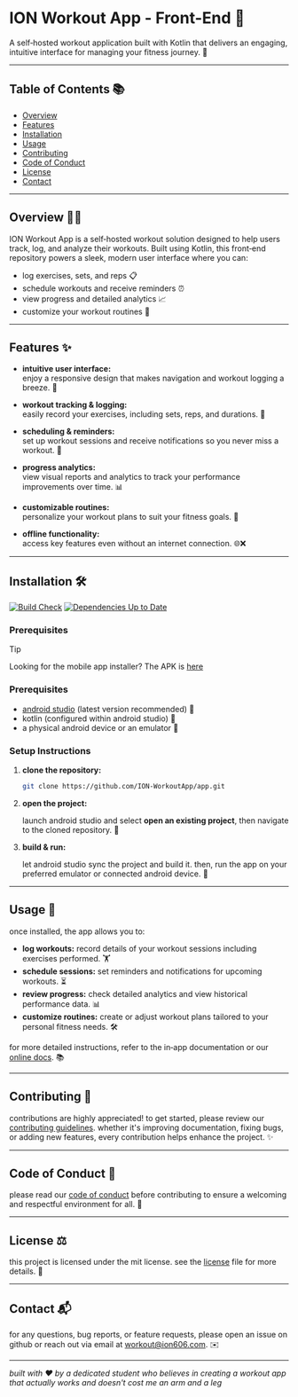 # ION Workout App - Front-End 💪

A self‑hosted workout application built with Kotlin that delivers an engaging, intuitive interface for managing your fitness journey. 🚀

---

## Table of Contents 📚

- [Overview](#overview-)
- [Features](#features-)
- [Installation](#installation-)
- [Usage](#usage-)
- [Contributing](#contributing-)
- [Code of Conduct](#code-of-conduct-)
- [License](#license-)
- [Contact](#contact-)

---

## Overview 🏋️‍♀️

ION Workout App is a self‑hosted workout solution designed to help users track, log, and analyze their workouts. Built using Kotlin, this front‑end repository powers a sleek, modern user interface where you can:

- log exercises, sets, and reps 📋  
- schedule workouts and receive reminders ⏰  
- view progress and detailed analytics 📈  
- customize your workout routines 🔧  

---

## Features ✨

- **intuitive user interface:**  
  enjoy a responsive design that makes navigation and workout logging a breeze. 🌟

- **workout tracking & logging:**  
  easily record your exercises, including sets, reps, and durations. 📝

- **scheduling & reminders:**  
  set up workout sessions and receive notifications so you never miss a workout. 📅

- **progress analytics:**  
  view visual reports and analytics to track your performance improvements over time. 📊

- **customizable routines:**  
  personalize your workout plans to suit your fitness goals. 🎯

- **offline functionality:**  
  access key features even without an internet connection. 🌐❌

---

## Installation 🛠️

[![Build Check](https://github.com/ION-WorkoutApp/app/actions/workflows/build.yml/badge.svg)](https://github.com/ION-WorkoutApp/app/actions/workflows/build.yml)
[![Dependencies Up to Date](https://github.com/ION-WorkoutApp/app/actions/workflows/dependency-check.yml/badge.svg)](https://github.com/ION-WorkoutApp/app/actions/workflows/dependency-check.yml)

### Prerequisites

> [!TIP]
> Looking for the mobile app installer? The APK is [here](https://github.com/ION-WorkoutApp/app-installer/releases/latest)

### Prerequisites

- [android studio](https://developer.android.com/studio) (latest version recommended) 📱
- kotlin (configured within android studio) 🔧
- a physical android device or an emulator 📲

### Setup Instructions

1. **clone the repository:**

   ```bash
   git clone https://github.com/ION-WorkoutApp/app.git
   ```

2. **open the project:**

   launch android studio and select **open an existing project**, then navigate to the cloned repository. 📂

3. **build & run:**

   let android studio sync the project and build it. then, run the app on your preferred emulator or connected android device. 🚀

---

## Usage 📖

once installed, the app allows you to:

- **log workouts:** record details of your workout sessions including exercises performed. 🏋️
- **schedule sessions:** set reminders and notifications for upcoming workouts. ⏳
- **review progress:** check detailed analytics and view historical performance data. 📊
- **customize routines:** create or adjust workout plans tailored to your personal fitness needs. 🛠️

for more detailed instructions, refer to the in‑app documentation or our [online docs](#). 📚

---

## Contributing 🤝

contributions are highly appreciated! to get started, please review our [contributing guidelines](CONTRIBUTING.md). whether it's improving documentation, fixing bugs, or adding new features, every contribution helps enhance the project. ✨

---

## Code of Conduct 📜

please read our [code of conduct](CODE_OF_CONDUCT.md) before contributing to ensure a welcoming and respectful environment for all. 🤗

---

## License ⚖️

this project is licensed under the mit license. see the [license](LICENSE) file for more details. 📄

---

## Contact 📬

for any questions, bug reports, or feature requests, please open an issue on github or reach out via email at [workout@ion606.com](mailto:workout@ion606.com). ✉️

---

*built with ❤️ by a dedicated student who believes in creating a workout app that actually works and doesn't cost me an arm and a leg*
